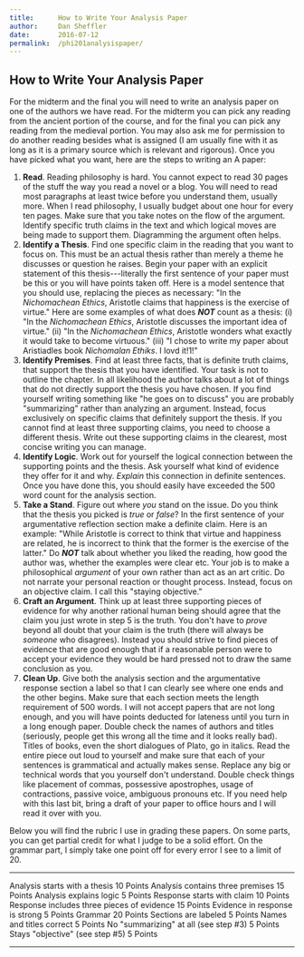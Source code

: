 ```yaml
---
title:      How to Write Your Analysis Paper
author:     Dan Sheffler
date:       2016-07-12
permalink:  /phi201analysispaper/
---
```


## How to Write Your Analysis Paper ##


For the midterm and the final you will need to write an analysis paper on one of the authors we have read.  For the midterm you can pick any reading from the ancient portion of the course, and for the final you can pick any reading from the medieval portion.  You may also ask me for permission to do another reading besides what is assigned (I am usually fine with it as long as it is a primary source which is relevant and rigorous).  Once you have picked what you want, here are the steps to writing an A paper:

1. **Read**. Reading philosophy is hard. You cannot expect to read
   30 pages of the stuff the way you read a novel or a blog.  You
   will need to read most paragraphs at least twice before you
   understand them, usually more.  When I read philosophy, I
   usually budget about one hour for every ten pages.  Make sure
   that you take notes on the flow of the argument.  Identify
   specific truth claims in the text and which logical moves are
   being made to support them.  Diagramming the argument often
   helps.
2. **Identify a Thesis**.  Find one specific claim in the reading
   that you want to focus on.  This must be an actual thesis rather
   than merely a theme he discusses or question he raises.  Begin
   your paper with an explicit statement of this thesis---literally
   the first sentence of your paper must be this or you will have
   points taken off. Here is a model sentence that you should use,
   replacing the pieces as necessary: "In the *Nichomachean
   Ethics*, Aristotle claims that happiness is the exercise of
   virtue." Here are some examples of what does ***NOT*** count as
   a thesis:
   (i)   "In the *Nichomachean Ethics*, Aristotle discusses the
         important idea of virtue."
   (ii)  "In the *Nichomachean Ethics*, Aristotle wonders what
         exactly it would take to become virtuous."
   (iii) "I chose to write my paper about Aristiadles book
         *Nichomalan Ethiks*.  I lovd it!1!"
3. **Identify Premises**.  Find at least three facts, that is
   definite truth claims, that support the thesis that you have
   identified.  Your task is not to outline the chapter.  In all
   likelihood the author talks about a lot of things that do not
   directly support the thesis you have chosen.  If you find
   yourself writing something like "he goes on to discuss" you are
   probably "summarizing" rather than analyzing an argument.
   Instead, focus exclusively on specific claims that definitely
   support the thesis.  If you cannot find at least three
   supporting claims, you need to choose a different thesis.  Write
   out these supporting claims in the clearest, most concise
   writing you can manage.
4. **Identify Logic**.  Work out for yourself the logical
   connection between the supporting points and the thesis.  Ask
   yourself what kind of evidence they offer for it and why.
   *Explain* this connection in definite sentences.  Once you have
   done this, you should easily have exceeded the 500 word count
   for the analysis section.
5. **Take a Stand**.  Figure out where *you* stand on the issue.
   Do you think that the thesis you picked is *true* or *false*?
   In the first sentence of your argumentative reflection section
   make a definite claim.  Here is an example: "While Aristotle
   is correct to think that virtue and happiness are related, he is incorrect to think that the former is the exercise of the latter."  Do ***NOT*** talk about whether you liked the reading,
   how good the author was, whether the examples were clear etc.
   Your job is to make a philosophical *argument* of your own
   rather than act as an art critic.  Do not narrate your personal
   reaction or thought process.  Instead, focus on an objective
   claim.  I call this "staying objective."
6. **Craft an Argument**.  Think up at least three supporting
   pieces of evidence for why another rational human being should
   agree that the claim you just wrote in step 5 is the truth.  You
   don't have to *prove* beyond all doubt that your claim is the
   truth (there will always be *someone* who disagrees).  Instead
   you should strive to find pieces of evidence that are good
   enough that if a reasonable person were to accept your evidence
   they would be hard pressed not to draw the same conclusion as
   you.
7. **Clean Up**.  Give both the analysis section and the
   argumentative response section a label so that I can clearly see
   where one ends and the other begins.  Make sure that each
   section meets the length requirement of 500 words.  I will not
   accept papers that are not long enough, and you will have points
   deducted for lateness until you turn in a long enough paper.
   Double check the names of authors and titles (seriously, people
   get this wrong all the time and it looks really bad).  Titles of books, even the short dialogues of Plato, go in italics.  Read the
   entire piece out loud to yourself and make sure that each of
   your sentences is grammatical and actually makes sense.  Replace
   any big or technical words that you yourself don't understand.
   Double check things like placement of commas, possessive
   apostrophes, usage of contractions, passive voice, ambiguous
   pronouns etc. If you need help with this last bit, bring a draft
   of your paper to office hours and I will read it over with you.


Below you will find the rubric I use in grading these papers.  On some parts, you can get partial credit for what I judge to be a solid effort.  On the grammar part, I simply take one point off for every error I see to a limit of 20.

--------------------------------------------------- -------------------
Analysis starts with a thesis                       10 Points
Analysis contains three premises                    15 Points
Analysis explains logic                             5 Points
Response starts with claim                          10 Points
Response includes three pieces of evidence          15 Points
Evidence in response is strong                      5 Points
Grammar                                             20 Points
Sections are labeled                                5 Points
Names and titles correct                            5 Points
No "summarizing" at all (see step #3)               5 Points
Stays "objective" (see step #5)                     5 Points
--------------------------------------------------- -------------------